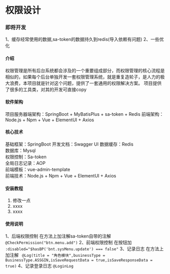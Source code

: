 # 权限设计

### 即将开发
1、缓存经常使用的数据,sa-token的数据持久到redis(导入依赖有问题)
2、一些优化

#### 介绍
权限管理是所有后台系统都会涉及的一个重要组成部分，而权限管理的核心流程是相似的，如果每个后台单独开发一套权限管理系统，就是重复造轮子，是人力的极大浪费，本项目就是针对这个问题，提供了一套通用的权限解决方案。
项目提供了很多的工具类，对其的开发可直接copy

#### 软件架构
项目服务器端架构：SpringBoot + MyBatisPlus + sa-token + Redis
前端架构：Node.js + Npm + Vue + ElementUI + Axios

#### 核心技术
 基础框架：SpringBoot
 开发文档：Swagger UI
 数据缓存：Redis                                   
 数据库：Mysql                                    
 权限控制：Sa-token                          
 全局日志记录：AOP                                   
 前端模板：vue-admin-template                      
 前端技术：Node.js + Npm + Vue + ElementUI + Axios 


#### 安装教程

1.  修改一点
2.  xxxx
3.  xxxx

#### 使用说明

1、后端权限控制  在方法上加注解sa-token自带的注解
``@CheckPermission("btn.menu.add")``
2、前端权限控制  在按钮加
``:disabled="$hasBP('bnt.sysMenu.update') === false"``
3、记录日志 在方法上加注解
`` @Log(title = "角色模块",businessType = BusinessType.ASSGIN,isSaveRequestData = true,isSaveResponseData = true)``
4、记录登录日志
``@LoginLog``
